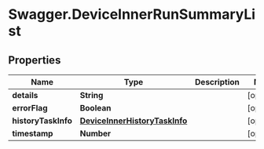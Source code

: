 # Swagger.DeviceInnerRunSummaryList

## Properties
Name | Type | Description | Notes
------------ | ------------- | ------------- | -------------
**details** | **String** |  | [optional] 
**errorFlag** | **Boolean** |  | [optional] 
**historyTaskInfo** | [**DeviceInnerHistoryTaskInfo**](DeviceInnerHistoryTaskInfo.md) |  | [optional] 
**timestamp** | **Number** |  | [optional] 


